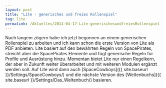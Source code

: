 ```yaml
---
layout: post
title: "Lite - generisches und freies Rollenspiel"
tag: lite
permalink: /Aktuelles/2013-04-17-Lite-generischesundfreiesRollenspiel
---
```


Nach langem zögern habe ich jetzt begonnen an einem generischen Rollenspiel zu arbeiten und ich kann schon die erste Version von Lite als PDF anbieten. Lite basiert auf den bewährten Regeln von SpacePirates, streicht aber die SpacePirates Elemente und fügt generische Regeln für Profile und Ausrüstung hinzu. Momentan bietet Lite nur einen Regelkern, der aber in Zukunft weiter überarbeitet und mit weiteren Modulen ergänzt werden soll. Auf Lite wird dann auch [SpaceCowboys]({{ site.baseurl }}/Settings/SpaceCowboys/) und die nächste Version des [Weltenbuchs]({{ site.baseurl }}/Settings/Das_Weltenbuch/) basieren.
